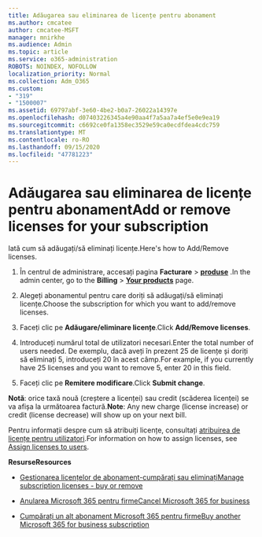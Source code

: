 ```yaml
---
title: Adăugarea sau eliminarea de licențe pentru abonament
ms.author: cmcatee
author: cmcatee-MSFT
manager: mnirkhe
ms.audience: Admin
ms.topic: article
ms.service: o365-administration
ROBOTS: NOINDEX, NOFOLLOW
localization_priority: Normal
ms.collection: Adm_O365
ms.custom:
- "319"
- "1500007"
ms.assetid: 69797abf-3e60-4be2-b0a7-26022a14397e
ms.openlocfilehash: d07403226345a4e90aa4f7a5aa7a4ef5e0e9ea19
ms.sourcegitcommit: c6692ce0fa1358ec3529e59ca0ecdfdea4cdc759
ms.translationtype: MT
ms.contentlocale: ro-RO
ms.lasthandoff: 09/15/2020
ms.locfileid: "47781223"
---
```

# <a name="add-or-remove-licenses-for-your-subscription"></a><span data-ttu-id="cf824-102">Adăugarea sau eliminarea de licențe pentru abonament</span><span class="sxs-lookup"><span data-stu-id="cf824-102">Add or remove licenses for your subscription</span></span>

<span data-ttu-id="cf824-103">Iată cum să adăugați/să eliminați licențe.</span><span class="sxs-lookup"><span data-stu-id="cf824-103">Here's how to Add/Remove licenses.</span></span>
  
1. <span data-ttu-id="cf824-104">În centrul de administrare, accesați pagina **Facturare** \> **[produse](https://go.microsoft.com/fwlink/p/?linkid=842054)** .</span><span class="sxs-lookup"><span data-stu-id="cf824-104">In the admin center, go to the **Billing** \> **[Your products](https://go.microsoft.com/fwlink/p/?linkid=842054)** page.</span></span>

2. <span data-ttu-id="cf824-105">Alegeți abonamentul pentru care doriți să adăugați/să eliminați licențe.</span><span class="sxs-lookup"><span data-stu-id="cf824-105">Choose the subscription for which you want to add/remove licenses.</span></span>

3. <span data-ttu-id="cf824-106">Faceți clic pe **Adăugare/eliminare licențe**.</span><span class="sxs-lookup"><span data-stu-id="cf824-106">Click **Add/Remove licenses**.</span></span>

4. <span data-ttu-id="cf824-107">Introduceți numărul total de utilizatori necesari.</span><span class="sxs-lookup"><span data-stu-id="cf824-107">Enter the total number of users needed.</span></span> <span data-ttu-id="cf824-108">De exemplu, dacă aveți în prezent 25 de licențe și doriți să eliminați 5, introduceți 20 în acest câmp.</span><span class="sxs-lookup"><span data-stu-id="cf824-108">For example, if you currently have 25 licenses and you want to remove 5, enter 20 in this field.</span></span>

5. <span data-ttu-id="cf824-109">Faceți clic pe **Remitere modificare**.</span><span class="sxs-lookup"><span data-stu-id="cf824-109">Click **Submit change**.</span></span>

<span data-ttu-id="cf824-110">**Notă**: orice taxă nouă (creștere a licenței) sau credit (scăderea licenței) se va afișa la următoarea factură.</span><span class="sxs-lookup"><span data-stu-id="cf824-110">**Note**: Any new charge (license increase) or credit (license decrease) will show up on your next bill.</span></span>

<span data-ttu-id="cf824-111">Pentru informații despre cum să atribuiți licențe, consultați [atribuirea de licențe pentru utilizatori](https://docs.microsoft.com/microsoft-365/admin/manage/assign-licenses-to-users).</span><span class="sxs-lookup"><span data-stu-id="cf824-111">For information on how to assign licenses, see [Assign licenses to users](https://docs.microsoft.com/microsoft-365/admin/manage/assign-licenses-to-users).</span></span>

<span data-ttu-id="cf824-112">**Resurse**</span><span class="sxs-lookup"><span data-stu-id="cf824-112">**Resources**</span></span>
  
- [<span data-ttu-id="cf824-113">Gestionarea licențelor de abonament-cumpărați sau eliminați</span><span class="sxs-lookup"><span data-stu-id="cf824-113">Manage subscription licenses - buy or remove</span></span>](https://docs.microsoft.com/microsoft-365/commerce/licenses/buy-licenses)

- [<span data-ttu-id="cf824-114">Anularea Microsoft 365 pentru firme</span><span class="sxs-lookup"><span data-stu-id="cf824-114">Cancel Microsoft 365 for business</span></span>](https://support.office.com/article/Cancel-Office-365-for-business-b1bc0bef-4608-4601-813a-cdd9f746709a)

- [<span data-ttu-id="cf824-115">Cumpărați un alt abonament Microsoft 365 pentru firme</span><span class="sxs-lookup"><span data-stu-id="cf824-115">Buy another Microsoft 365 for business subscription</span></span>](https://support.office.com/article/Buy-another-Office-365-for-business-subscription-fab3b86c-3359-4042-8692-5d4dc7550b7c)
